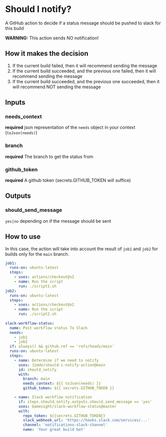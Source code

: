 # Should I notify?
A GitHub action to decide if a status message should be pushed to slack for this build

**WARNING:** This action sends NO notification!

## How it makes the decision

1. If the current build failed, then it will recommend sending the message
2. If the current build succeeded, and the previous one failed, then it will recommend sending the message
3. If the current build succeeded, and the previous one succeeded, then it will recommend NOT sending the message

## Inputs

### needs_context

**required** json representation of the `needs` object in your context (`toJson(needs)`)

### branch

**required** The branch to get the status from

### github_token

**required** A github token (secrets.GITHUB_TOKEN will suffice)

## Outputs

### should_send_message

`yes|no` depending on if the message should be sent

## How to use

In this case, the action will take into account the result of `job1` and `job2` for builds only for the `main` branch. 

```yaml
job1:
  runs-on: ubuntu-latest
  steps:
    - uses: actions/checkout@v2
    - name: Run the script
      run: ./script1.sh
job2:
  runs-on: ubuntu-latest
  steps:
    - uses: actions/checkout@v2
    - name: Run the script
      run: ./script2.sh
      
slack-workflow-status:
  name: Post workflow status To Slack
  needs:
    - job1
    - job2
  if: always() && github.ref == 'refs/heads/main'
  runs-on: ubuntu-latest
  steps:
    - name: Determine if we need to notify
      uses: Jimdo/should-i-notify-action@main
      id: should_notify
      with:
        branch: main
        needs_context: ${{ toJson(needs) }}
        github_token: ${{ secrets.GITHUB_TOKEN }}

    - name: Slack workflow notification
      if: steps.should_notify.outputs.should_send_message == 'yes'
      uses: Gamesight/slack-workflow-status@master
      with:
        repo_token: ${{secrets.GITHUB_TOKEN}}
        slack_webhook_url: 'https://hooks.slack.com/services/...'
        channel: 'notifications-slack-channel'
        name: 'Your great build bot'
```
